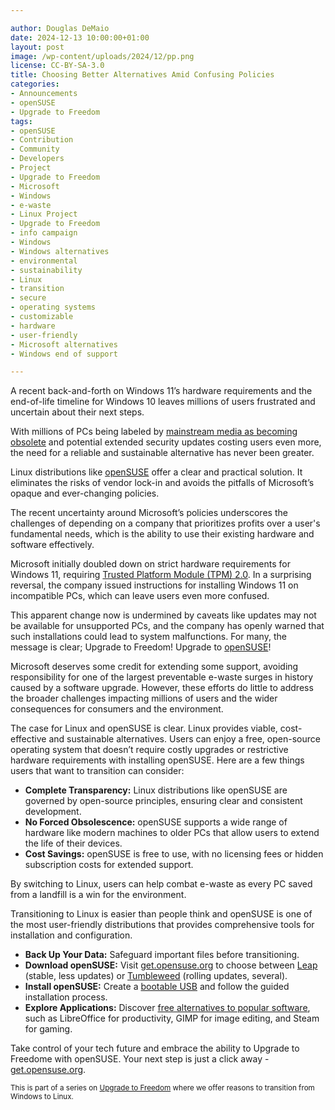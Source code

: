 ```yaml
---

author: Douglas DeMaio
date: 2024-12-13 10:00:00+01:00
layout: post
image: /wp-content/uploads/2024/12/pp.png
license: CC-BY-SA-3.0
title: Choosing Better Alternatives Amid Confusing Policies
categories:
- Announcements
- openSUSE
- Upgrade to Freedom
tags:
- openSUSE
- Contribution
- Community
- Developers
- Project
- Upgrade to Freedom
- Microsoft
- Windows
- e-waste
- Linux Project
- Upgrade to Freedom 
- info campaign
- Windows
- Windows alternatives
- environmental 
- sustainability
- Linux 
- transition
- secure 
- operating systems 
- customizable 
- hardware
- user-friendly 
- Microsoft alternatives
- Windows end of support

---
```


A recent back-and-forth on Windows 11’s hardware requirements and the end-of-life timeline for Windows 10 leaves millions of users frustrated and uncertain about their next steps.

With millions of PCs being labeled by [mainstream media as becoming obsolete](https://www.forbes.com/sites/zakdoffman/2024/11/01/warning-for-14-billion-microsoft-windows-10-windows-11-users-get-free-upgrade/) and potential extended security updates costing users even more, the need for a reliable and sustainable alternative has never been greater.

Linux distributions like [openSUSE](https://get.opensuse.org/) offer a clear and practical solution. It eliminates the risks of vendor lock-in and avoids the pitfalls of Microsoft’s opaque and ever-changing policies.

The recent uncertainty around Microsoft’s policies underscores the challenges of depending on a company that prioritizes profits over a user's fundamental needs, which is the ability to use their existing hardware and software effectively.

Microsoft initially doubled down on strict hardware requirements for Windows 11, requiring [Trusted Platform Module (TPM) 2.0](https://en.wikipedia.org/wiki/Trusted_Platform_Module). In a surprising reversal, the company issued instructions for installing Windows 11 on incompatible PCs, which can leave users even more confused.

This apparent change now is undermined by caveats like updates may not be available for unsupported PCs, and the company has openly warned that such installations could lead to system malfunctions. For many, the message is clear; Upgrade to Freedom! Upgrade to [openSUSE](https://get.opensuse.org/)!

Microsoft deserves some credit for extending some support, avoiding responsibility for one of the largest preventable e-waste surges in history caused by a software upgrade. However, these efforts do little to address the broader challenges impacting millions of users and the wider consequences for consumers and the environment.

The case for Linux and openSUSE is clear. Linux provides viable, cost-effective and sustainable alternatives. Users can enjoy a free, open-source operating system that doesn’t require costly upgrades or restrictive hardware requirements with installing openSUSE. Here are a few things users that want to transition can consider:

- **Complete Transparency:** Linux distributions like openSUSE are governed by open-source principles, ensuring clear and consistent development.
- **No Forced Obsolescence:** openSUSE supports a wide range of hardware like modern machines to older PCs that allow users to extend the life of their devices.
- **Cost Savings:** openSUSE is free to use, with no licensing fees or hidden subscription costs for extended support.

By switching to Linux, users can help combat e-waste as every PC saved from a landfill is a win for the environment.

Transitioning to Linux is easier than people think and openSUSE is one of the most user-friendly distributions that provides comprehensive tools for installation and configuration.

- **Back Up Your Data:** Safeguard important files before transitioning.
- **Download openSUSE:** Visit [get.opensuse.org](https://get.opensuse.org/) to choose between [Leap](https://get.opensuse.org/leap) (stable, less updates) or [Tumbleweed](https://get.opensuse.org/tumbleweed) (rolling updates, several).
- **Install openSUSE:** Create a [bootable USB](https://en.opensuse.org/SDB:Create_a_Live_USB_stick_using_Windows#Using_Etcher) and follow the guided installation process.
- **Explore Applications:** Discover [free alternatives to popular software](https://news.opensuse.org/2024/12/03/opensuse-empowers-pros/), such as LibreOffice for productivity, GIMP for image editing, and Steam for gaming.

Take control of your tech future and embrace the ability to Upgrade to Freedome with openSUSE. Your next step is just a click away - [get.opensuse.org](https://get.opensuse.org/).



<small>This is part of a series on [Upgrade to Freedom](https://news.opensuse.org/category/upgrade-to-freedom) where we offer reasons to transition from Windows to Linux.</small>

<meta name="openSUSE, Open Source, development, Windows 10 end of support, Linux transition, Upgrade to Freedom campaign, Linux distributions, e-waste reduction, hardware sustainability, Ubuntu, Fedora, AlmaLinux, environmental benefits, secure operating systems, customizable Linux, Joanna Murzyn, KDE Akademy, electronic waste, open source, Linux alternatives, computer longevity, user-friendly Linux, live tutorials, ISO installation, Leap, Tumbleweed, Linux gaming, Linux for developers" content="HTML,CSS,XML,JavaScript">
